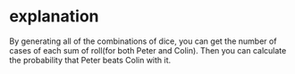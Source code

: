 # explanation

By generating all of the combinations of dice, you can get the number of cases of each sum of roll(for both Peter and Colin). Then you can calculate the probability that Peter beats Colin with it.
